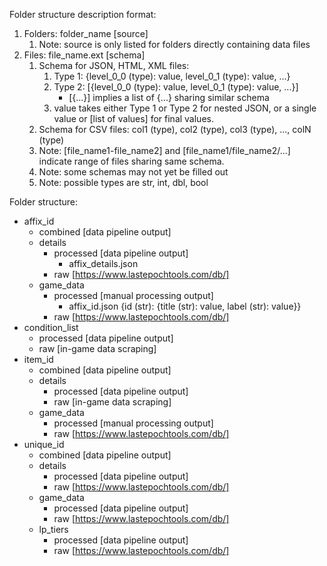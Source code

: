 Folder structure description format:
1.  Folders: folder_name [source]
    1.  Note: source is only listed for folders directly containing data files
2.  Files: file_name.ext [schema]
    1.  Schema for JSON, HTML, XML files:
        1.  Type 1: {level_0_0 (type): value, level_0_1 (type): value, ...}
        2.  Type 2: [{level_0_0 (type): value, level_0_1 (type): value, ...}]
            -   [{...}] implies a list of {...} sharing similar schema
        3.  value takes either Type 1 or Type 2 for nested JSON, or a single value or [list of values] for final values.
    2.  Schema for CSV files: col1 (type), col2 (type), col3 (type), ..., colN (type)
    3.  Note: [file_name1-file_name2] and [file_name1/file_name2/...] indicate range of files sharing same schema. 
    4.  Note: some schemas may not yet be filled out
    5.  Note: possible types are str, int, dbl, bool

Folder structure:
-   affix_id
    -   combined [data pipeline output]
    -   details
        -   processed [data pipeline output]
            -   affix_details.json
        -   raw [https://www.lastepochtools.com/db/]
    -   game_data
        -   processed [manual processing output]
            -   affix_id.json {id (str): {title (str): value, label (str): value}}
        -   raw [https://www.lastepochtools.com/db/]
-   condition_list
    -   processed [data pipeline output]
    -   raw [in-game data scraping]
-   item_id
    -   combined [data pipeline output]
    -   details
        -   processed [data pipeline output]
        -   raw [in-game data scraping]
    -   game_data
        -   processed [manual processing output]
        -   raw [https://www.lastepochtools.com/db/]
-   unique_id
    -   combined [data pipeline output]
    -   details
        -   processed [data pipeline output]
        -   raw [https://www.lastepochtools.com/db/]
    -   game_data
        -   processed [data pipeline output]
        -   raw [https://www.lastepochtools.com/db/]
    -   lp_tiers
        -   processed [data pipeline output]
        -   raw [https://www.lastepochtools.com/db/]